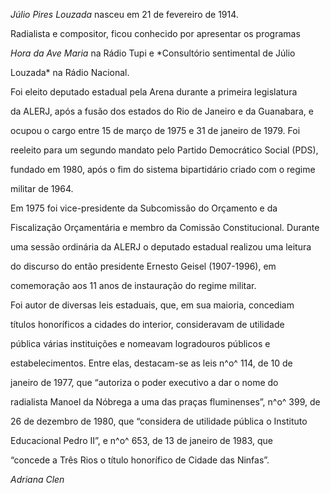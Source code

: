 

*Júlio Pires Louzada* nasceu em 21 de fevereiro de 1914.



Radialista e compositor, ficou conhecido por apresentar os programas

*Hora da Ave Maria* na Rádio Tupi e *Consultório sentimental de Júlio

Louzada* na Rádio Nacional.



Foi eleito deputado estadual pela Arena durante a primeira legislatura

da ALERJ, após a fusão dos estados do Rio de Janeiro e da Guanabara, e

ocupou o cargo entre 15 de março de 1975 e 31 de janeiro de 1979. Foi

reeleito para um segundo mandato pelo Partido Democrático Social (PDS),

fundado em 1980, após o fim do sistema bipartidário criado com o regime

militar de 1964.



Em 1975 foi vice-presidente da Subcomissão do Orçamento e da

Fiscalização Orçamentária e membro da Comissão Constitucional. Durante

uma sessão ordinária da ALERJ o deputado estadual realizou uma leitura

do discurso do então presidente Ernesto Geisel (1907-1996), em

comemoração aos 11 anos de instauração do regime militar.



Foi autor de diversas leis estaduais, que, em sua maioria, concediam

títulos honoríficos a cidades do interior, consideravam de utilidade

pública várias instituições e nomeavam logradouros públicos e

estabelecimentos. Entre elas, destacam-se as leis n^o^ 114, de 10 de

janeiro de 1977, que “autoriza o poder executivo a dar o nome do

radialista Manoel da Nóbrega a uma das praças fluminenses”, n^o^ 399, de

26 de dezembro de 1980, que “considera de utilidade pública o Instituto

Educacional Pedro II”, e n^o^ 653, de 13 de janeiro de 1983, que

“concede a Três Rios o título honorífico de Cidade das Ninfas”.



*Adriana Clen*



